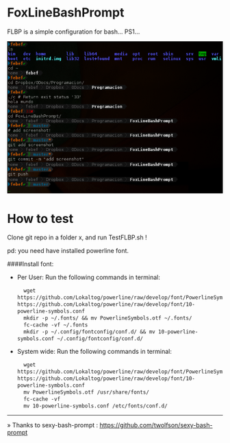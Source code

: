 FoxLineBashPrompt
=================

FLBP is a simple  configuration for bash... PS1...

![FoxLineBashPrompt screenshot](screenshot.png)


How to test
===========

Clone git repo in a folder x, and run TestFLBP.sh !

pd: you need have installed powerline font.

####Install font:
* Per User:
Run the following commands in terminal:


        wget https://github.com/Lokaltog/powerline/raw/develop/font/PowerlineSymbols.otf https://github.com/Lokaltog/powerline/raw/develop/font/10-powerline-symbols.conf
        mkdir -p ~/.fonts/ && mv PowerlineSymbols.otf ~/.fonts/
        fc-cache -vf ~/.fonts
        mkdir -p ~/.config/fontconfig/conf.d/ && mv 10-powerline-symbols.conf ~/.config/fontconfig/conf.d/
    
* System wide:
Run the following commands in terminal:


        wget https://github.com/Lokaltog/powerline/raw/develop/font/PowerlineSymbols.otf https://github.com/Lokaltog/powerline/raw/develop/font/10-powerline-symbols.conf
        mv PowerlineSymbols.otf /usr/share/fonts/
        fc-cache -vf
        mv 10-powerline-symbols.conf /etc/fonts/conf.d/


--------------------------------------------------------------------------------------

» Thanks to sexy-bash-prompt : https://github.com/twolfson/sexy-bash-prompt
